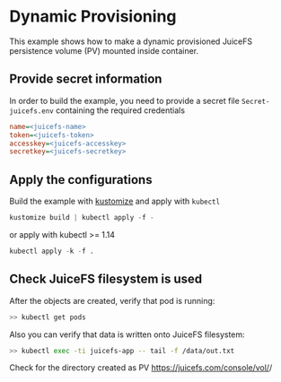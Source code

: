 # Dynamic Provisioning

This example shows how to make a dynamic provisioned JuiceFS persistence volume (PV) mounted inside container.

## Provide secret information

In order to build the example, you need to provide a secret file `Secret-juicefs.env` containing the required credentials

```ini
name=<juicefs-name>
token=<juicefs-token>
accesskey=<juicefs-accesskey>
secretkey=<juicefs-secretkey>
```

## Apply the configurations

Build the example with [kustomize](https://github.com/kubernetes-sigs/kustomize) and apply with `kubectl`

```s
kustomize build | kubectl apply -f -
```

or apply with kubectl >= 1.14

```s
kubectl apply -k -f .
```

## Check JuiceFS filesystem is used

After the objects are created, verify that pod is running:

```sh
>> kubectl get pods
```

Also you can verify that data is written onto JuiceFS filesystem:

```sh
>> kubectl exec -ti juicefs-app -- tail -f /data/out.txt
```

Check for the directory created as PV https://juicefs.com/console/vol/<juicefs-name>/
